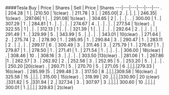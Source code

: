 ####Tesla
Buy | Price | Shares | Sell | Price | Shares
---|---|---|---|---|---
 . | 204.28 | 1 |. |210.50 | 1(clear)
 . | 211.78 | 3 |. | 265.00| 2
 . |. |. |. | 246.35| 1(clear)
 . |297.66| 1 | . | 291.08| 1(clear)
 . | 304.65 | 2 | . | . | .
 . | 300.00 | 1
 . | 307.29 | 1 
 . | 284.81 | 1 
 . | . | . | . | 274.67 | 4
 . | . | . | . | 277.54 | 1(clear)
 . | 322.55 | 1 | . | 
 . | 312.13 | 1 | . |
 . | 321.39 | 1 |
 . | .| . | . | 292.64 | 2
 . | .| . | . | 291.49 | 1
 . | 329.99 | 5
 . | 343.99 | 5 
 . | .| . | . | 343.01 | 10(clear)
  . | 271.64 | 2
  . | 275.74 | 2
  . | 278.90 | 1
  . | 285.95 | 1
  . | 290.84 | 3
  . | 290.47 | 1
  . | 283.11 | 2
   . | .| . | . | 299.17 | 6
   . | 300.49 | 3
   . | 311.46 | 3
   . | 275.79 | 1
   . | 276.67 | 1
   . | 279.87 | 1
   . | 278.50 | 1
   . | 271.41 | 1
   . | 271.54 | 1
   . | .| . | . | 306.00 | 18(clear) |
   . | 308.46 | 10 
   . | 308.16 | 3
   . | .| . | . | 303.50 |13(clear)
 . | 281.06 | 1
 . | 267.86 |1
 . | 262.57 | 3
 . | 262.92 | 2
 . | 252.58 | 3
 . | 252.95 | 5
 . | 253.20 | 5
 . | .| . | . | 250.20 |20(clear)
 . | 260.71 | 5 
 . | 270.70 | 5
 . | 271.05 | 6
 .|.|.|.|279.33 | 16(clear)
 . | 285.99 |5
 . | 299.48 | 3
 . | 317.50 | 8
 .|.|.|.|309.58 | 16(clear)
 .| 325.58 | 15
 .|.|.|. | 315.00 | 15(clear)
. | 318.99 | 20
.|.|.|.|330.90 | 20 (clear)
.|331.82 | 5
.|331.94 | 2
.| 327.34 | 3
. | 307.97 | 3
.|.|.|.| 300.60 | 10
.|.|.|.| 300.01 | 1
.|.|.|.| 329.83 | 2(clear)
























